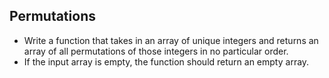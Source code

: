 ## Permutations

- Write a function that takes in an array of unique integers and returns an array of all permutations of those integers in no particular order.
- If the input array is empty, the function should return an empty array.